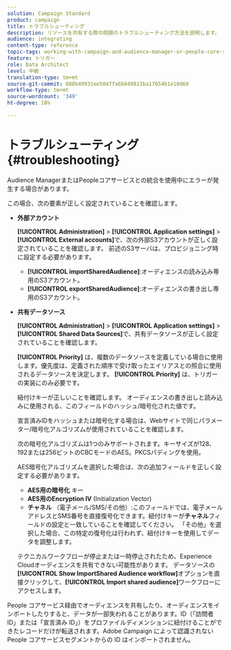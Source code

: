 ```yaml
---
solution: Campaign Standard
product: campaign
title: トラブルシューティング
description: リソースを共有する際の問題のトラブルシューティング方法を説明します。
audience: integrating
content-type: reference
topic-tags: working-with-campaign-and-audience-manager-or-people-core-service
feature: トリガー
role: Data Architect
level: 中級
translation-type: tm+mt
source-git-commit: 088b49931ee5047fa6b949813ba17654b1e10d60
workflow-type: tm+mt
source-wordcount: '349'
ht-degree: 18%

---
```



# トラブルシューティング{#troubleshooting}

Audience ManagerまたはPeopleコアサービスとの統合を使用中にエラーが発生する場合があります。

この場合、次の要素が正しく設定されていることを確認します。

* **外部アカウント**

   **[!UICONTROL Administration]** > **[!UICONTROL Application settings]** > **[!UICONTROL External accounts]**&#x200B;で、次の外部S3アカウントが正しく設定されていることを確認します。 前述のS3サーバは、プロビジョニング時に設定する必要があります。

   * **[!UICONTROL importSharedAudience]**:オーディエンスの読み込み専用のS3アカウント。
   * **[!UICONTROL exportSharedAudience]**:オーディエンスの書き出し専用のS3アカウント。

* **共有データソース**

   **[!UICONTROL Administration]** > **[!UICONTROL Application settings]** > **[!UICONTROL Shared Data Sources]**&#x200B;で、共有データソースが正しく設定されていることを確認します。

   **[!UICONTROL Priority]** は、複数のデータソースを定義している場合に使用します。優先度は、定義された順序で受け取ったエイリアスとの照合に使用されるデータソースを決定します。 **[!UICONTROL Priority]** は、トリガーの実装にのみ必要です。

   紐付けキーが正しいことを確認します。 オーディエンスの書き出しと読み込みに使用される、このフィールドのハッシュ/暗号化された値です。

   宣言済みIDをハッシュまたは暗号化する場合は、Webサイトで同じパラメーター/暗号化アルゴリズムが使用されていることを確認します。

   次の暗号化アルゴリズムは1つのみサポートされます。キーサイズが128、192または256ビットのCBCモードのAES。PKCSパディングを使用。

   AES暗号化アルゴリズムを選択した場合は、次の追加フィールドを正しく設定する必要があります。

   * **AES用の暗号化** キー
   * **AES用のEncryption IV** (Initialization Vector)
   * **チャネル** （電子メール/SMS/その他）:このフィールドでは、電子メールアドレスとSMS番号を直接復号化できます。紐付けキーが&#x200B;**チャネル**&#x200B;フィールドの設定と一致していることを確認してください。 「その他」を選択した場合、この特定の復号化は行われず、紐付けキーを使用してデータを調整します。

   テクニカルワークフローが停止または一時停止されたため、Experience Cloudオーディエンスを共有できない可能性があります。 データソースの&#x200B;**[!UICONTROL Show ImportShared Audience workflow]**&#x200B;オプションを直接クリックして、**[!UICONTROL Import shared audience]**&#x200B;ワークフローにアクセスします。

People コアサービス経由でオーディエンスを共有したり、オーディエンスをインポートしたりすると、データが一部失われることがあります。ID（「訪問者 ID」または「宣言済み ID」）をプロファイルディメンションに紐付けることができたレコードだけが転送されます。Adobe Campaign によって認識されない People コアサービスセグメントからの ID はインポートされません。
